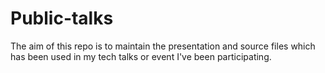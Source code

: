 # Public-talks

The aim of this repo is to maintain the presentation and source files which has been used in my tech talks or event I've been participating.
